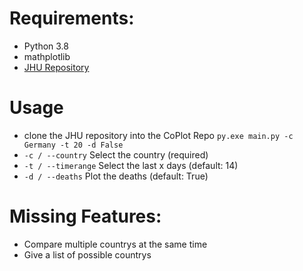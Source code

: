 # Requirements:
* Python 3.8
* mathplotlib
* [JHU Repository](https://github.com/CSSEGISandData/COVID-19)

# Usage
* clone the JHU repository into the CoPlot Repo
`py.exe main.py -c Germany -t 20 -d False`
* `-c / --country` Select the country (required)
* `-t / --timerange` Select the last x days (default: 14)
* `-d / --deaths` Plot the deaths (default: True)


# Missing Features: 
* Compare multiple countrys at the same time
* Give a list of possible countrys
